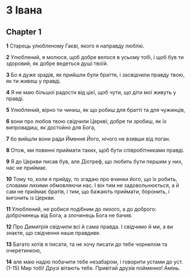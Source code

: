 # 3 Івана

## Chapter 1

**1** Старець улюбленому Гаєві, якого я направду люблю.

**2** Улюблений, я молюся, щоб добре велося в усьому тобі, і щоб був ти здоровий, як добре ведеться душі твоїй.

**3** Бо я дуже зрадів, як прийшли були браття, і засвідчили правду твою, як ти живеш у правді.

**4** Я не маю більшої радости від цієї, щоб чути, що діти мої живуть у правді.

**5** Улюблений, вірно ти чиниш, як що робиш для братті та для чужинців,

**6** вони про любов твою свідчили Церкві; добре ти зробиш, як їх випровадиш, як достойно для Бога,

**7** бо вийшли вони ради Ймення Його, нічого не взявши від поган.

**8** Отож, ми повинні приймати таких, щоб бути співробітниками правді.

**9** Я до Церкви писав був, але Діотреф, що любить бути першим у них, нас не приймає.

**10** Тому то, коли я прийду, то згадаю про вчинки його, що їх робить, словами лихими обмовляючи нас. І він тим не задовольнюється, а й сам не приймає братів, і тим, що бажають приймати, боронить, і вигонить із Церкви.

**11** Улюблений, не робися подібним до лихого, а до доброго: доброчинець від Бога, а злочинець Бога не бачив.

**12** Про Димитрія свідчили всі й сама правда. І свідчимо й ми, а ви знаєте, що свідчення наше правдиве.

**13** Багато хотів я писати, та не хочу писати до тебе чорнилом та очеретинкою,

**14** але маю надію побачити тебе незабаром, і говорити устами до уст. (1-15) Мир тобі! Друзі вітають тебе. Привітай друзів пойменно! Амінь.

